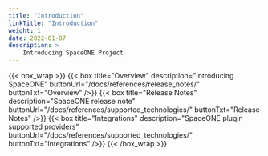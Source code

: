 ```yaml
---
title: "Introduction"
linkTitle: "Introduction"
weight: 1
date: 2022-01-07
description: >
    Introducing SpaceONE Project
---
```


{{< box_wrap >}}
{{< box title="Overview" description="Introducing SpaceONE" buttonUrl="/docs/references/release_notes/" buttonTxt="Overview" />}}
{{< box title="Release Notes" description="SpaceONE release note" buttonUrl="/docs/references/supported_technologies/" buttonTxt="Release Notes" />}}
{{< box title="Integrations" description="SpaceONE plugin supported providers" buttonUrl="/docs/references/supported_technologies/" buttonTxt="Integrations" />}}
{{< /box_wrap >}}